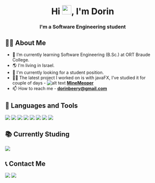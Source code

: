 <h1 align="center">Hi <img src="https://raw.githubusercontent.com/MartinHeinz/MartinHeinz/master/wave.gif" width="30px">, I'm Dorin</h1>
<h3 align="center">I'm a Software Engineering student</h3>

## 👩‍🎓 About Me

- 🌱 I’m currently learning Software Engineering (B.Sc.) at ORT Braude College.
- 🌎 I'm living in Israel.
- 🔭 I'm currently looking for a student position.
- 👩‍💻 The latest project I worked on is with javaFX, I've studied it for couple of days - ![alt text](https://i.ibb.co/wBV34fB/icon.png) **[MineMeoper](https://github.com/BDoreen/MineSweeper)**
- 📫 How to reach me - **dorinbeery@gmail.com**

## 🚀 Languages and Tools

<p align="left">
    <img src="https://img.icons8.com/color/50/000000/c-programming.png"/>
    <img src="https://img.icons8.com/color/50/000000/visual-studio-code-2019.png"/>
    <img src="https://img.icons8.com/fluency/50/000000/visual-studio-2019.png"/>
    <img src="https://img.icons8.com/external-tal-revivo-shadow-tal-revivo/48/000000/external-eclipse-an-integrated-development-environment-used-in-computer-programming-logo-shadow-tal-revivo.png"/>
    <img src="https://img.icons8.com/color/50/000000/linux--v1.png"/>
    <img src="https://img.icons8.com/color/50/000000/git.png"/>
    <img src="https://img.icons8.com/color/48/000000/java-coffee-cup-logo--v1.png"/>
    <img src="https://i.ibb.co/dkmDKzC/opengl.png"/>
</p>

## 📚 Currently Studing
<p align="left">
<img src="https://www.softicons.com/ic/result/0358edec2ce521bd39f7b03f94b73a19-32bits-48.png"/>
</p>

## 📞 Contact Me
<p align="left">
    <a href="https://www.linkedin.com/in/dorin-beery-4688b6201/" target="_blank" title="Dorin's Linkedin"> <img src="https://img.icons8.com/color/50/000000/linkedin.png"/></a>
    <a href="mailto:Dorinbeery@gmail.com" title="Dorin's Mail"> <img src="https://img.icons8.com/fluency/50/000000/mail.png"/></a>
</p>
